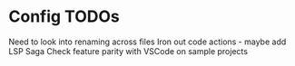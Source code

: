 # Config TODOs

Need to look into renaming across files
Iron out code actions - maybe add LSP Saga
Check feature parity with VSCode on sample projects

